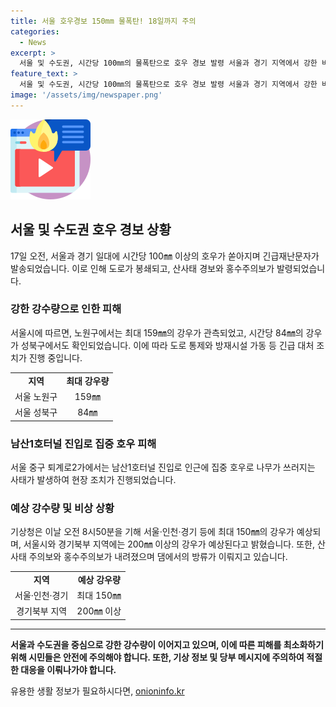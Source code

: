 ```yaml
---
title: 서울 호우경보 150mm 물폭탄! 18일까지 주의
categories:
  - News
excerpt: >
  서울 및 수도권, 시간당 100㎜의 물폭탄으로 호우 경보 발령 서울과 경기 지역에서 강한 비가 쏟아지며, 도로 통제와 산사태 경보 등 긴급 대응이 이뤄지고 있다. 빗줄기로 인한 나무 쓰러짐 사고도 발생했으며, 최대 150㎜의 더 많은 비가 예상되고 있다. 호우로 인한 홍수주의보와 산사태 주의보도 발령되었으며, 댐도 방류 중이다. 현재까지 큰 피해는 보고되지 않았으나 주의가 요망된다.
feature_text: >
  서울 및 수도권, 시간당 100㎜의 물폭탄으로 호우 경보 발령 서울과 경기 지역에서 강한 비가 쏟아지며, 도로 통제와 산사태 경보 등 긴급 대응이 이뤄지고 있다. 빗줄기로 인한 나무 쓰러짐 사고도 발생했으며, 최대 150㎜의 더 많은 비가 예상되고 있다. 호우로 인한 홍수주의보와 산사태 주의보도 발령되었으며, 댐도 방류 중이다. 현재까지 큰 피해는 보고되지 않았으나 주의가 요망된다.
image: '/assets/img/newspaper.png'
---
```


<p><img src="/assets/img/news.png" alt="rentncar 속보" /></p>

<h2 data-ke-size="size26">서울 및 수도권 호우 경보 상황</h2>

<p data-ke-size="size16">17일 오전, 서울과 경기 일대에 시간당 100㎜ 이상의 호우가 쏟아지며 긴급재난문자가 발송되었습니다. 이로 인해 도로가 봉쇄되고, 산사태 경보와 홍수주의보가 발령되었습니다.</p>

<h3>강한 강수량으로 인한 피해</h3>

<p data-ke-size="size16">서울시에 따르면, 노원구에서는 최대 159㎜의 강우가 관측되었고, 시간당 84㎜의 강우가 성북구에서도 확인되었습니다. 이에 따라 도로 통제와 방재시설 가동 등 긴급 대처 조치가 진행 중입니다.</p>

<table>
    <tr>
        <td style="text-align: center; height: 17px;"><b>지역</b></td>
        <td style="text-align: center; height: 17px;"><b>최대 강우량</b></td>
    </tr>
    <tr>
        <td style="text-align: center; height: 17px;">서울 노원구</td>
        <td style="text-align: center; height: 17px;">159㎜</td>
    </tr>
    <tr>
        <td style="text-align: center; height: 17px;">서울 성북구</td>
        <td style="text-align: center; height: 17px;">84㎜</td>
    </tr>
</table>

<h3>남산1호터널 진입로 집중 호우 피해</h3>

<p data-ke-size="size16">서울 중구 퇴계로2가에서는 남산1호터널 진입로 인근에 집중 호우로 나무가 쓰러지는 사태가 발생하여 현장 조치가 진행되었습니다.</p>

<h3>예상 강수량 및 비상 상황</h3>

<p data-ke-size="size16">기상청은 이날 오전 8시50분을 기해 서울·인천·경기 등에 최대 150㎜의 강우가 예상되며, 서울시와 경기북부 지역에는 200㎜ 이상의 강우가 예상된다고 밝혔습니다. 또한, 산사태 주의보와 홍수주의보가 내려졌으며 댐에서의 방류가 이뤄지고 있습니다.</p>

<table>
    <tr>
        <td style="text-align: center; height: 17px;"><b>지역</b></td>
        <td style="text-align: center; height: 17px;"><b>예상 강우량</b></td>
    </tr>
    <tr>
        <td style="text-align: center; height: 17px;">서울·인천·경기</td>
        <td style="text-align: center; height: 17px;">최대 150㎜</td>
    </tr>
    <tr>
        <td style="text-align: center; height: 17px;">경기북부 지역</td>
        <td style="text-align: center; height: 17px;">200㎜ 이상</td>
    </tr>
</table>

<hr>

<p data-ke-size="size16"><b>서울과 수도권을 중심으로 강한 강수량이 이어지고 있으며, 이에 따른 피해를 최소화하기 위해 시민들은 안전에 주의해야 합니다. 또한, 기상 정보 및 당부 메시지에 주의하여 적절한 대응을 이뤄나가야 합니다.</b></p>
유용한 생활 정보가 필요하시다면, <a href="https://onioninfo.kr" rel="dofollow">onioninfo.kr</a>


